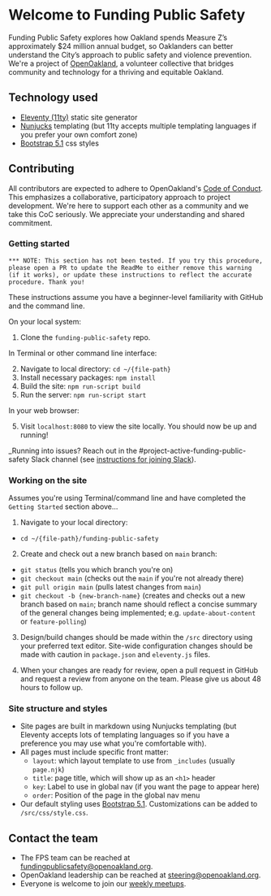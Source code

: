 # Welcome to Funding Public Safety

Funding Public Safety explores how Oakland spends Measure Z’s approximately $24 million annual budget, so Oaklanders can better understand the City’s approach to public safety and violence prevention. We're a project of [OpenOakland](https://openoakland.org), a volunteer collective that bridges community and technology for a thriving and equitable Oakland.

## Technology used

- [Eleventy (11ty)](https://www.11ty.dev/) static site generator
- [Nunjucks](https://mozilla.github.io/nunjucks/templating.html) templating (but 11ty accepts multiple templating languages if you prefer your own comfort zone)
- [Bootstrap 5.1](https://getbootstrap.com/docs/5.1) css styles

## Contributing

All contributors are expected to adhere to OpenOakland's [Code of Conduct](https://openoakland.org/code-of-conduct/). This emphasizes a collaborative, participatory approach to project development. We're here to support each other as a community and we take this CoC seriously. We appreciate your understanding and shared commitment.

### Getting started

```
*** NOTE: This section has not been tested. If you try this procedure, please open a PR to update the ReadMe to either remove this warning (if it works), or update these instructions to reflect the accurate procedure. Thank you!
```

These instructions assume you have a beginner-level familiarity with GitHub and the command line.

On your local system:

1. Clone the `funding-public-safety` repo.

In Terminal or other command line interface:

2. Navigate to local directory: `cd ~/{file-path}`
3. Install necessary packages: `npm install`
4. Build the site: `npm run-script build`
5. Run the server: `npm run-script start`

In your web browser:

5. Visit `localhost:8080` to view the site locally. You should now be up and running!

_Running into issues? Reach out in the #project-active-funding-public-safety Slack channel (see [instructions for joining Slack](https://docs.google.com/document/d/1VWZQ_3ehP5j0IOTY0nJClvQPll3ivSkuAdh5YsOhO_U/edit)).

### Working on the site

Assumes you're using Terminal/command line and have completed the `Getting Started` section above...

1. Navigate to your local directory:
  - `cd ~/{file-path}/funding-public-safety`

2. Create and check out a new branch based on `main` branch:
  - `git status` (tells you which branch you're on)
  - `git checkout main` (checks out the `main` if you're not already there)
  - `git pull origin main` (pulls latest changes from `main`)
  - `git checkout -b {new-branch-name}` (creates and checks out a new branch based on `main`; branch name should reflect a concise summary of the general changes being implemented; e.g. `update-about-content` or `feature-polling`)


3. Design/build changes should be made within the `/src` directory using your preferred text editor. Site-wide configuration changes should be made with caution in `package.json` and `eleventy.js` files.

4. When your changes are ready for review, open a pull request in GitHub and request a review from anyone on the team. Please give us about 48 hours to follow up.

### Site structure and styles

- Site pages are built in markdown using Nunjucks templating (but Eleventy accepts lots of templating languages so if you have a preference you may use what you're comfortable with).
- All pages must include specific front matter:
  - `layout`: which layout template to use from `_includes` (usually `page.njk`)
  - `title`: page title, which will show up as an `<h1>` header
  - `key`: Label to use in global nav (if you want the page to appear here)
  - `order`: Position of the page in the global nav menu
- Our default styling uses [Bootstrap 5.1](https://getbootstrap.com/docs/5.1/). Customizations can be added to `/src/css/style.css`.


## Contact the team

- The FPS team can be reached at [fundingpublicsafety@openoakland.org](mailto:fundingpublicsafety@openoakland.org).
- OpenOakland leadership can be reached at [steering@openoakland.org](mailto:steering@openoakland.org).
- Everyone is welcome to join our [weekly meetups](https://www.meetup.com/openOakland/events).
